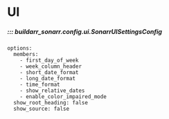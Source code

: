 # UI

##### ::: buildarr_sonarr.config.ui.SonarrUISettingsConfig
    options:
      members:
        - first_day_of_week
        - week_column_header
        - short_date_format
        - long_date_format
        - time_format
        - show_relative_dates
        - enable_color_impaired_mode
      show_root_heading: false
      show_source: false
